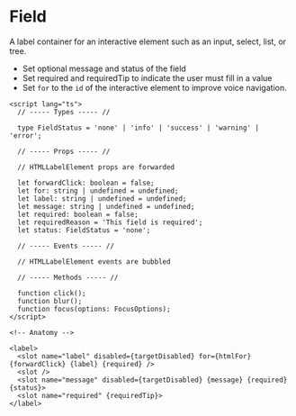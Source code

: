 <script>
    import Playground from './FieldPlayground.svelte';
</script>

# Field

A label container for an interactive element such as an input, select, list, or tree.

- Set optional message and status of the field
- Set required and requiredTip to indicate the user must fill in a value
- Set `for` to the `id` of the interactive element to improve voice navigation.

<Playground />

```svelte
<script lang="ts">
  // ----- Types ----- //

  type FieldStatus = 'none' | 'info' | 'success' | 'warning' | 'error';

  // ----- Props ----- //

  // HTMLLabelElement props are forwarded

  let forwardClick: boolean = false;
  let for: string | undefined = undefined;
  let label: string | undefined = undefined;
  let message: string | undefined = undefined;
  let required: boolean = false;
  let requiredReason = 'This field is required';
  let status: FieldStatus = 'none';

  // ----- Events ----- //

  // HTMLLabelElement events are bubbled

  // ----- Methods ----- //

  function click();
  function blur();
  function focus(options: FocusOptions);
</script>

<!-- Anatomy -->

<label>
  <slot name="label" disabled={targetDisabled} for={htmlFor} {forwardClick} {label} {required} />
  <slot />
  <slot name="message" disabled={targetDisabled} {message} {required} {status}>
  <slot name="required" {requiredTip}>
</label>
```
